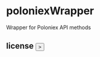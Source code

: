 # poloniexWrapper
Wrapper for Poloniex API methods 

## license <button href="./LICENSE">></button>
